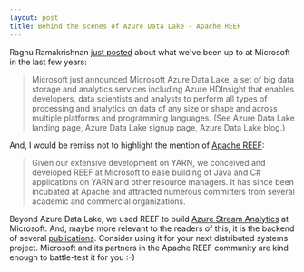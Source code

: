 ```yaml
---
layout: post
title: Behind the scenes of Azure Data Lake - Apache REEF
---
```


Raghu Ramakrishnan [just posted][ADL] about what we've been up to at Microsoft
in the last few years:

> Microsoft just announced Microsoft Azure Data Lake, a set of big data storage and analytics services including Azure HDInsight that enables developers, data scientists and analysts to perform all types of processing and analytics on data of any size or shape and across multiple platforms and programming languages. (See Azure Data Lake landing page, Azure Data Lake signup page, Azure Data Lake blog.)

And, I would be remiss not to highlight the mention of [Apache REEF][REEF]:

> Given our extensive development on YARN, we conceived and developed REEF at Microsoft to ease building of Java and C# applications on YARN and other resource managers. It has since been incubated at Apache and attracted numerous committers from several academic and commercial organizations.

Beyond Azure Data Lake, we used REEF to build [Azure Stream Analytics][ASA] at
Microsoft. And, maybe more relevant to the readers of this, it is the backend
of several [publications](/publications/). Consider using it for your next
distributed systems project. Microsoft and its partners in the Apache REEF
community are kind enough to battle-test it for you :-)

[ADL]: https://azure.microsoft.com/en-us/blog/behind-the-scenes-of-azure-data-lake-bringing-microsoft-s-big-data-experience-to-hadoop/
[REEF]: http://reef.apache.org
[ASA]: https://azure.microsoft.com/en-us/services/stream-analytics/
